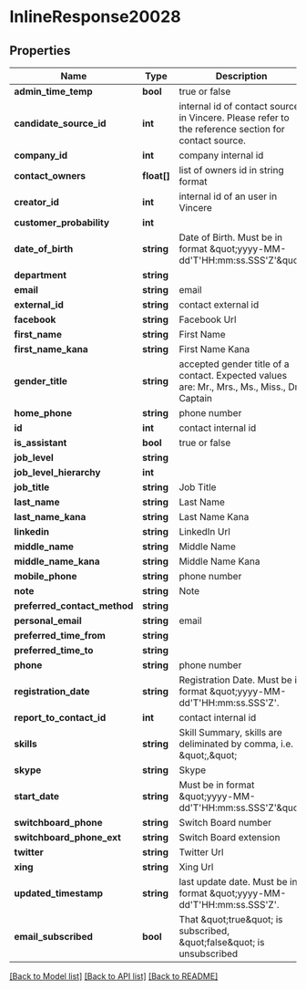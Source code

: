 # InlineResponse20028

## Properties
Name | Type | Description | Notes
------------ | ------------- | ------------- | -------------
**admin_time_temp** | **bool** | true or false | [optional] 
**candidate_source_id** | **int** | internal id of contact source in Vincere. Please refer to the reference section for contact source. | [optional] 
**company_id** | **int** | company internal id | [optional] 
**contact_owners** | **float[]** | list of owners id in string format | [optional] 
**creator_id** | **int** | internal id of an user in Vincere | [optional] 
**customer_probability** | **int** |  | [optional] 
**date_of_birth** | **string** | Date of Birth. Must be in format \&quot;yyyy-MM-dd&#x27;T&#x27;HH:mm:ss.SSS&#x27;Z&#x27;\&quot; | [optional] 
**department** | **string** |  | [optional] 
**email** | **string** | email | [optional] 
**external_id** | **string** | contact external id | [optional] 
**facebook** | **string** | Facebook Url | [optional] 
**first_name** | **string** | First Name | [optional] 
**first_name_kana** | **string** | First Name Kana | [optional] 
**gender_title** | **string** | accepted gender title of a contact. Expected values are: Mr., Mrs., Ms., Miss., Dr., Captain | [optional] 
**home_phone** | **string** | phone number | [optional] 
**id** | **int** | contact internal id | [optional] 
**is_assistant** | **bool** | true or false | [optional] 
**job_level** | **string** |  | [optional] 
**job_level_hierarchy** | **int** |  | [optional] 
**job_title** | **string** | Job Title | [optional] 
**last_name** | **string** | Last Name | [optional] 
**last_name_kana** | **string** | Last Name Kana | [optional] 
**linkedin** | **string** | LinkedIn Url | [optional] 
**middle_name** | **string** | Middle Name | [optional] 
**middle_name_kana** | **string** | Middle Name Kana | [optional] 
**mobile_phone** | **string** | phone number | [optional] 
**note** | **string** | Note | [optional] 
**preferred_contact_method** | **string** |  | [optional] 
**personal_email** | **string** | email | [optional] 
**preferred_time_from** | **string** |  | [optional] 
**preferred_time_to** | **string** |  | [optional] 
**phone** | **string** | phone number | [optional] 
**registration_date** | **string** | Registration Date. Must be in format \&quot;yyyy-MM-dd&#x27;T&#x27;HH:mm:ss.SSS&#x27;Z&#x27;. | [optional] 
**report_to_contact_id** | **int** | contact internal id | [optional] 
**skills** | **string** | Skill Summary, skills are deliminated by comma, i.e. \&quot;,\&quot; | [optional] 
**skype** | **string** | Skype | [optional] 
**start_date** | **string** | Must be in format \&quot;yyyy-MM-dd&#x27;T&#x27;HH:mm:ss.SSS&#x27;Z&#x27;\&quot; | [optional] 
**switchboard_phone** | **string** | Switch Board number | [optional] 
**switchboard_phone_ext** | **string** | Switch Board extension | [optional] 
**twitter** | **string** | Twitter Url | [optional] 
**xing** | **string** | Xing Url | [optional] 
**updated_timestamp** | **string** | last update date. Must be in format \&quot;yyyy-MM-dd&#x27;T&#x27;HH:mm:ss.SSS&#x27;Z&#x27;. | [optional] 
**email_subscribed** | **bool** | That \&quot;true\&quot; is subscribed, \&quot;false\&quot; is unsubscribed | [optional] 

[[Back to Model list]](../../README.md#documentation-for-models) [[Back to API list]](../../README.md#documentation-for-api-endpoints) [[Back to README]](../../README.md)

